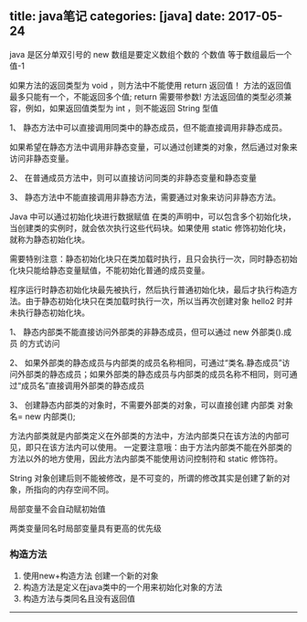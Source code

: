 title: java笔记
categories: [java]
date: 2017-05-24
---
java 是区分单双引号的
new 数组是要定义数组个数的 个数值 等于数组最后一个值-1

 如果方法的返回类型为 void ，则方法中不能使用 return 返回值！
 方法的返回值最多只能有一个，不能返回多个值; return 需要带参数!
  方法返回值的类型必须兼容，例如，如果返回值类型为 int ，则不能返回 String 型值


1、 静态方法中可以直接调用同类中的静态成员，但不能直接调用非静态成员。

如果希望在静态方法中调用非静态变量，可以通过创建类的对象，然后通过对象来访问非静态变量。

2、 在普通成员方法中，则可以直接访问同类的非静态变量和静态变量

3、 静态方法中不能直接调用非静态方法，需要通过对象来访问非静态方法。


Java 中可以通过初始化块进行数据赋值
在类的声明中，可以包含多个初始化块，当创建类的实例时，就会依次执行这些代码块。如果使用 static 修饰初始化块，就称为静态初始化块。

需要特别注意：静态初始化块只在类加载时执行，且只会执行一次，同时静态初始化块只能给静态变量赋值，不能初始化普通的成员变量。


程序运行时静态初始化块最先被执行，然后执行普通初始化块，最后才执行构造方法。由于静态初始化块只在类加载时执行一次，所以当再次创建对象 hello2 时并未执行静态初始化块。


1、 静态内部类不能直接访问外部类的非静态成员，但可以通过 new 外部类().成员 的方式访问 

2、 如果外部类的静态成员与内部类的成员名称相同，可通过“类名.静态成员”访问外部类的静态成员；如果外部类的静态成员与内部类的成员名称不相同，则可通过“成员名”直接调用外部类的静态成员

3、 创建静态内部类的对象时，不需要外部类的对象，可以直接创建 内部类 对象名= new 内部类();



方法内部类就是内部类定义在外部类的方法中，方法内部类只在该方法的内部可见，即只在该方法内可以使用。
一定要注意哦：由于方法内部类不能在外部类的方法以外的地方使用，因此方法内部类不能使用访问控制符和 static 修饰符。


String 对象创建后则不能被修改，是不可变的，所谓的修改其实是创建了新的对象，所指向的内存空间不同。

局部变量不会自动赋初始值

两类变量同名时局部变量具有更高的优先级

### 构造方法
1. 使用new+构造方法 创建一个新的对象
2. 构造方法是定义在java类中的一个用来初始化对象的方法
3. 构造方法与类同名且没有返回值

---



